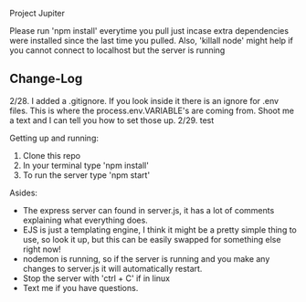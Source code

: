 Project Jupiter

Please run 'npm install' everytime you pull just incase extra dependencies were installed since the last time you pulled.
Also, 'killall node' might help if you cannot connect to localhost but the server is running

## Change-Log
2/28. I added a .gitignore. If you look inside it there is an ignore for .env files. This is where the process.env.VARIABLE's are coming from. Shoot me a text and I can tell you how to set those up.
2/29. test

Getting up and running:
1. Clone this repo
2. In your terminal type 'npm install'
3. To run the server type 'npm start'

Asides:
* The express server can found in server.js, it has a lot of comments explaining what everything does.
* EJS is just a templating engine, I think it might be a pretty simple thing to use, so look it up, but this can be easily swapped for something else right now!
* nodemon is running, so if the server is running and you make any changes to server.js it will automatically restart.
* Stop the server with 'ctrl + C' if in linux
* Text me if you have questions.
